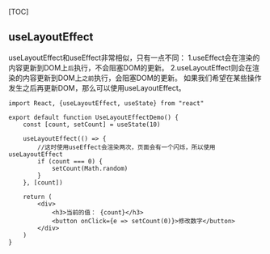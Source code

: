 [TOC]
## useLayoutEffect
useLayoutEffect和useEffect非常相似，只有一点不同：
1.useEffect会在渲染的内容更新到DOM上`后`执行，不会阻塞DOM的更新。
2.useLayoutEffect则会在渲染的内容更新到DOM上`之前`执行，会阻塞DOM的更新。
如果我们希望在某些操作发生之后再更新DOM，那么可以使用useLayoutEffect。

```react
import React, {useLayoutEffect, useState} from "react"

export default function UseLayoutEffectDemo() {
    const [count, setCount] = useState(10)

    useLayoutEffect(() => {
        //这时使用useEffect会渲染两次，页面会有一个闪烁，所以使用useLayoutEffect
        if (count === 0) {
            setCount(Math.random)
        }
    }, [count])

    return (
        <div>
            <h3>当前的值： {count}</h3>
            <button onClick={e => setCount(0)}>修改数字</button>
        </div>
    )
}

```

